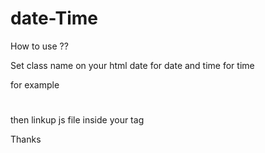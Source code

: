 # date-Time

How to use ??

Set class name on your html date for date and time for time 

for example 
 <h1 class="time"></h1>
 <p class="date"></p>
 
 then linkup js file inside your <body> tag
 
 Thanks 
